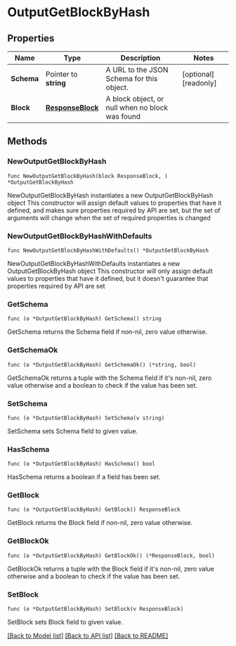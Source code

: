 # OutputGetBlockByHash

## Properties

Name | Type | Description | Notes
------------ | ------------- | ------------- | -------------
**Schema** | Pointer to **string** | A URL to the JSON Schema for this object. | [optional] [readonly] 
**Block** | [**ResponseBlock**](ResponseBlock.md) | A block object, or null when no block was found | 

## Methods

### NewOutputGetBlockByHash

`func NewOutputGetBlockByHash(block ResponseBlock, ) *OutputGetBlockByHash`

NewOutputGetBlockByHash instantiates a new OutputGetBlockByHash object
This constructor will assign default values to properties that have it defined,
and makes sure properties required by API are set, but the set of arguments
will change when the set of required properties is changed

### NewOutputGetBlockByHashWithDefaults

`func NewOutputGetBlockByHashWithDefaults() *OutputGetBlockByHash`

NewOutputGetBlockByHashWithDefaults instantiates a new OutputGetBlockByHash object
This constructor will only assign default values to properties that have it defined,
but it doesn't guarantee that properties required by API are set

### GetSchema

`func (o *OutputGetBlockByHash) GetSchema() string`

GetSchema returns the Schema field if non-nil, zero value otherwise.

### GetSchemaOk

`func (o *OutputGetBlockByHash) GetSchemaOk() (*string, bool)`

GetSchemaOk returns a tuple with the Schema field if it's non-nil, zero value otherwise
and a boolean to check if the value has been set.

### SetSchema

`func (o *OutputGetBlockByHash) SetSchema(v string)`

SetSchema sets Schema field to given value.

### HasSchema

`func (o *OutputGetBlockByHash) HasSchema() bool`

HasSchema returns a boolean if a field has been set.

### GetBlock

`func (o *OutputGetBlockByHash) GetBlock() ResponseBlock`

GetBlock returns the Block field if non-nil, zero value otherwise.

### GetBlockOk

`func (o *OutputGetBlockByHash) GetBlockOk() (*ResponseBlock, bool)`

GetBlockOk returns a tuple with the Block field if it's non-nil, zero value otherwise
and a boolean to check if the value has been set.

### SetBlock

`func (o *OutputGetBlockByHash) SetBlock(v ResponseBlock)`

SetBlock sets Block field to given value.



[[Back to Model list]](../README.md#documentation-for-models) [[Back to API list]](../README.md#documentation-for-api-endpoints) [[Back to README]](../README.md)


